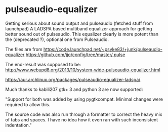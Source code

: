 # pulseaudio-equalizer
Getting serious about sound output and pulseaudio (fetched stuff from launchpad)
A LADSPA based multiband equalizer approach for getting better sound out of pulseaudio. This equalizer clearly is more potent than the (deprecated ?), optional one from Pulseaudio.


The files are from 
https://code.launchpad.net/~psyke83/+junk/pulseaudio-equalizer
https://github.com/jjo/config/tree/master/.pulse

The end-result was supposed to be:
http://www.webupd8.org/2013/10/system-wide-pulseaudio-equalizer.html

https://aur.archlinux.org/packages/pulseaudio-equalizer-ladspa/


Much thanks to kabili207 gtk+ 3 and python 3 are now supported:

"Support for both was added by using pygtkcompat. Minimal changes
were required to allow this.

The source code was also run through a formatter to correct the
heavy mix of tabs and spaces. I have no idea how it even ran with
such inconsistent indentation."

